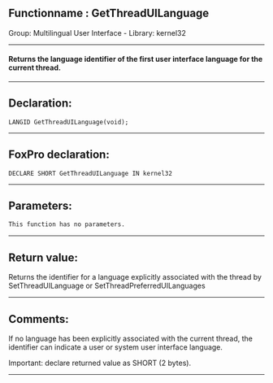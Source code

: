 <link rel="stylesheet" type="text/css" href="../../css/win32api.css">  
<link rel="stylesheet" href="https://cdnjs.cloudflare.com/ajax/libs/font-awesome/4.7.0/css/font-awesome.min.css">

## Functionname : GetThreadUILanguage
Group: Multilingual User Interface - Library: kernel32    
***  


#### Returns the language identifier of the first user interface language for the current thread.
***  


## Declaration:
```foxpro  
LANGID GetThreadUILanguage(void);  
```  
***  


## FoxPro declaration:
```foxpro  
DECLARE SHORT GetThreadUILanguage IN kernel32  
```  
***  


## Parameters:
```txt  
This function has no parameters.  
```  
***  


## Return value:
Returns the identifier for a language explicitly associated with the thread by SetThreadUILanguage or SetThreadPreferredUILanguages  
***  


## Comments:
If no language has been explicitly associated with the current thread, the identifier can indicate a user or system user interface language.  
  
Important: declare returned value as SHORT (2 bytes).  
  
***  

